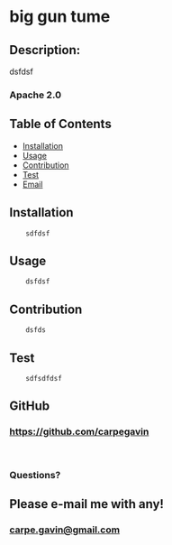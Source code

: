 # big gun tume
    
 ## Description: 
 dsfdsf

 ### Apache 2.0

 ## Table of Contents
- [Installation](#Installation)
- [Usage](#Usage)
- [Contribution](#Contribution) 
- [Test](#Test) 
- [Email](#Questions?)

 
 
 ## Installation
        sdfdsf

 ## Usage 
        dsfdsf

 ## Contribution
        dsfds

 ## Test 
        sdfsdfdsf
    
    
 ## GitHub
 ### https://github.com/carpegavin
 
 <br>

 ### Questions?
 ## Please e-mail me with any!
 ### carpe.gavin@gmail.com
